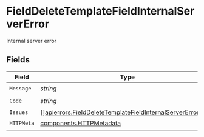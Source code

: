 # FieldDeleteTemplateFieldInternalServerError

Internal server error


## Fields

| Field                                                                                                                                      | Type                                                                                                                                       | Required                                                                                                                                   | Description                                                                                                                                |
| ------------------------------------------------------------------------------------------------------------------------------------------ | ------------------------------------------------------------------------------------------------------------------------------------------ | ------------------------------------------------------------------------------------------------------------------------------------------ | ------------------------------------------------------------------------------------------------------------------------------------------ |
| `Message`                                                                                                                                  | *string*                                                                                                                                   | :heavy_check_mark:                                                                                                                         | N/A                                                                                                                                        |
| `Code`                                                                                                                                     | *string*                                                                                                                                   | :heavy_check_mark:                                                                                                                         | N/A                                                                                                                                        |
| `Issues`                                                                                                                                   | [][apierrors.FieldDeleteTemplateFieldInternalServerErrorIssue](../../models/apierrors/fielddeletetemplatefieldinternalservererrorissue.md) | :heavy_minus_sign:                                                                                                                         | N/A                                                                                                                                        |
| `HTTPMeta`                                                                                                                                 | [components.HTTPMetadata](../../models/components/httpmetadata.md)                                                                         | :heavy_check_mark:                                                                                                                         | N/A                                                                                                                                        |